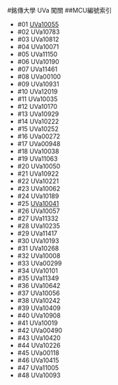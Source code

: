 #銘傳大學 UVa 闖關
##MCU編號索引
- #01 [UVa10055](UVa10055.cpp)
- #02 UVa10783
- #03 UVa10812
- #04 UVa10071
- #05 UVa11150
- #06 UVa10190
- #07 UVa11461
- #08 UVa00100
- #09 UVa10931
- #10 UVa12019
- #11 UVa10035
- #12 UVa10170
- #13 UVa10929
- #14 UVa10222
- #15 UVa10252
- #16 UVa00272
- #17 UVa00948
- #18 UVa10038
- #19 UVa11063
- #20 UVa10050
- #21 UVa10922
- #22 UVa10221
- #23 UVa10062
- #24 UVa10189
- #25 [UVa10041](UVa10041.cpp)
- #26 UVa10057
- #27 UVa11332
- #28 UVa10235
- #29 UVa11417
- #30 UVa10193
- #31 UVa10268
- #32 UVa10008
- #33 UVa00299
- #34 UVa10101
- #35 UVa11349
- #36 UVa10642
- #37 UVa10056
- #38 UVa10242
- #39 UVa10409
- #40 UVa10908
- #41 UVa10019
- #42 UVa00490
- #43 UVa10420
- #44 UVa10226
- #45 UVa00118
- #46 UVa10415
- #47 UVa11005
- #48 UVa10093
